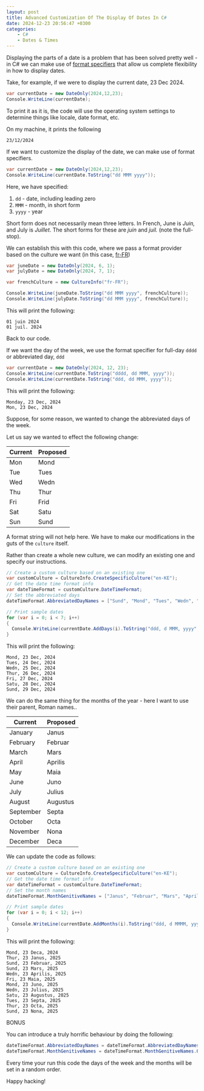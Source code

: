 ```yaml
---
layout: post
title: Advanced Customization Of The Display Of Dates In C#
date: 2024-12-23 20:56:47 +0300
categories:
    - C#
    - Dates & Times
---
```


Displaying the parts of a date is a problem that has been solved pretty well - in C# we can make use of [format specifiers](https://learn.microsoft.com/en-us/dotnet/standard/base-types/standard-date-and-time-format-strings) that allow us complete flexibility in how to display dates.

Take, for example, if we were to display the current date, 23 Dec 2024.

```csharp
var currentDate = new DateOnly(2024,12,23);
Console.WriteLine(currentDate);
```

To print it as it is, the code will use the operating system settings to determine things like locale, date format, etc.

On my machine, it prints the following

```plaintext
23/12/2024
```

If we want to customize the display of the date, we can make use of format specifiers.

```csharp
var currentDate = new DateOnly(2024,12,23);
Console.WriteLine(currentDate.ToString("dd MMM yyyy"));
```

Here, we have specified:

1. `dd` - date, including leading zero
2. `MMM` - month, in short form
3. `yyyy` - year

Short form does not necessarily mean three letters. In French, June is *Juin,* and July is *Juillet*. The short forms for these are *juin* and *juil.* (note the full-stop).

We can establish this with this code, where we pass a format provider based on the culture we want (in this case, [fr-FR](https://simplelocalize.io/data/locales/))

```csharp
var juneDate = new DateOnly(2024, 6, 1);
var julyDate = new DateOnly(2024, 7, 1);

var frenchCulture = new CultureInfo("fr-FR");

Console.WriteLine(juneDate.ToString("dd MMM yyyy", frenchCulture));
Console.WriteLine(julyDate.ToString("dd MMM yyyy", frenchCulture));
```

This will print the following:

```plaintext
01 juin 2024
01 juil. 2024
```

Back to our code.

If we want the day of the week, we use the format specifier for full-day `dddd` or abbreviated day, `ddd`

```csharp
var currentDate = new DateOnly(2024, 12, 23);
Console.WriteLine(currentDate.ToString("dddd, dd MMM, yyyy"));
Console.WriteLine(currentDate.ToString("ddd, dd MMM, yyyy"));
```

This will print the following:

```plaintext
Monday, 23 Dec, 2024
Mon, 23 Dec, 2024
```

Suppose, for some reason, we wanted to change the abbreviated days of the week. 

Let us say we wanted to effect the following change:

| Current | Proposed |
| ------- | -------- |
| Mon     | Mond     |
| Tue     | Tues     |
| Wed     | Wedn     |
| Thu     | Thur     |
| Fri     | Frid     |
| Sat     | Satu     |
| Sun     | Sund     |

A format string will not help here. We have to make our modifications in the guts of the `culture` itself.

Rather than create a whole new culture, we can modify an existing one and specify our instructions.

```csharp
// Create a custom culture based on an existing one
var customCulture = CultureInfo.CreateSpecificCulture("en-KE");
// Get the date time format info
var dateTimeFormat = customCulture.DateTimeFormat;
// Set the abbreviated days
dateTimeFormat.AbbreviatedDayNames = ["Sund", "Mond", "Tues", "Wedn", "Thur", "Fri", "Satu"];

// Print sample dates
for (var i = 0; i < 7; i++)
{
  Console.WriteLine(currentDate.AddDays(i).ToString("ddd, d MMM, yyyy", customCulture));
}
```

This will print the following:

```plaintext
Mond, 23 Dec, 2024
Tues, 24 Dec, 2024
Wedn, 25 Dec, 2024
Thur, 26 Dec, 2024
Fri, 27 Dec, 2024
Satu, 28 Dec, 2024
Sund, 29 Dec, 2024
```

We can do the same thing for the months of the year - here I want to use their parent, Roman names..

| Current   | Proposed |
| --------- | -------- |
| January   | Janus    |
| February  | Februar  |
| March     | Mars     |
| April     | Aprilis  |
| May       | Maia     |
| June      | Juno     |
| July      | Julius   |
| August    | Augustus |
| September | Septa    |
| October   | Octa     |
| November  | Nona     |
| December  | Deca     |

We can update the code as follows:

```csharp
// Create a custom culture based on an existing one
var customCulture = CultureInfo.CreateSpecificCulture("en-KE");
// Get the date time format info
var dateTimeFormat = customCulture.DateTimeFormat;
// Set the month names
dateTimeFormat.MonthGenitiveNames = ["Janus", "Februar", "Mars", "Aprilis", "Maia", "Juno", "Julius", "Augustus", "Septa", "Octa", "Nona", "Deca", ""];

// Print sample dates
for (var i = 0; i < 12; i++)
{
  Console.WriteLine(currentDate.AddMonths(i).ToString("ddd, d MMMM, yyyy", customCulture));
}
```

This will print the following:

```plaintext
Mond, 23 Deca, 2024
Thur, 23 Janus, 2025
Sund, 23 Februar, 2025
Sund, 23 Mars, 2025
Wedn, 23 Aprilis, 2025
Fri, 23 Maia, 2025
Mond, 23 Juno, 2025
Wedn, 23 Julius, 2025
Satu, 23 Augustus, 2025
Tues, 23 Septa, 2025
Thur, 23 Octa, 2025
Sund, 23 Nona, 2025
```

BONUS

You can introduce a truly horrific behaviour by doing the following:

```csharp
dateTimeFormat.AbbreviatedDayNames = dateTimeFormat.AbbreviatedDayNames.OrderBy(x => Random.Shared.Next(6)).ToArray();
dateTimeFormat.MonthGenitiveNames = dateTimeFormat.MonthGenitiveNames.OrderBy(x => Random.Shared.Next(11)).ToArray();
```
Every time your run this code the days of the week and the months will be set in a random order.

Happy hacking!